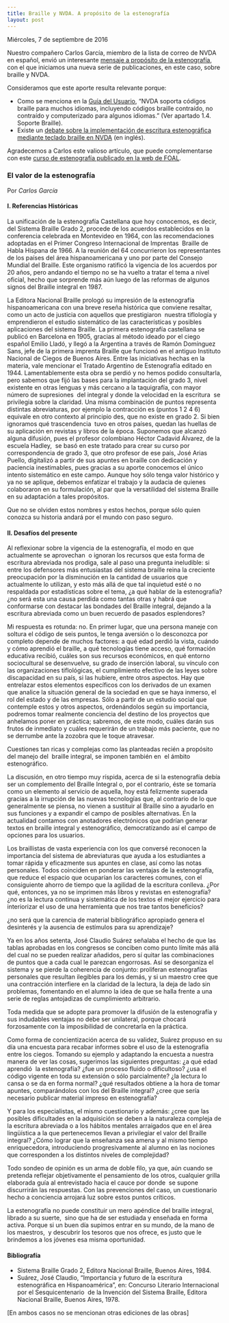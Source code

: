 ```yaml
---
title: Braille y NVDA. A propósito de la estenografía
layout: post
---
```


<footer>Miércoles, 7 de septiembre de 2016</footer>

Nuestro compañero Carlos García, miembro de la lista de correo de NVDA en español, envió un interesante [mensaje a propósito de la estenografía](https://es.groups.yahoo.com/neo/groups/nvdaespanol/conversations/messages/26644), con el que iniciamos una nueva serie de publicaciones, en este caso, sobre braille y NVDA.

Consideramos que este aporte resulta relevante porque:

- Como se menciona en la [Guía del Usuario](https://nvdaes.github.io/userGuide.html), “NVDA soporta códigos braille para muchos idiomas, incluyendo códigos braille contraído, no contraído y computerizado para algunos idiomas.” (Ver apartado 1.4. Soporte Braille).
- Existe un [debate sobre la implementación de escritura estenográfica mediante teclado braille en NVDA](https://github.com/nvaccess/nvda/issues/2439) (en inglés).

Agradecemos a Carlos este valioso artículo, que puede complementarse con este [curso de estenografía publicado en la web de FOAL](http://www.foal.es/es/biblioteca/curso-de-estenograf%C3%AD).

### El valor de la estenografía ###

Por *Carlos García*

#### I. Referencias Históricas ####

La unificación de la estenografía Castellana que hoy conocemos, es decir, del Sistema Braille Grado 2, procede de los acuerdos establecidos en la conferencia celebrada en Montevideo en 1964, con las recomendaciones adoptadas en el Primer Congreso Internacional de Imprentas  Braille de Habla Hispana de 1966. A la reunión del 64 concurrieron los representantes de los países del área hispanoamericana y uno por parte del Consejo Mundial del Braille. Este organismo ratificó la vigencia de los acuerdos por 20 años, pero andando el tiempo no se ha vuelto a tratar el tema a nivel oficial, hecho que sorprende más aún luego de las reformas de algunos signos del Braille integral en 1987.

La Editora Nacional Braille prologó su impresión de la estenografía hispanoamericana con una breve reseña histórica que conviene resaltar, como un acto de justicia con aquellos que prestigiaron  nuestra tiflología y emprendieron el estudio sistemático de las características y posibles aplicaciones del sistema Braille. La primera estenografía castellana se publicó en Barcelona en 1905, gracias al método ideado por el ciego español Emilio Lladó, y llegó a la Argentina a través de Ramón Domínguez Sans, jefe de la primera imprenta Braille que funcionó en el antiguo Instituto Nacional de Ciegos de Buenos Aires. Entre las iniciativas hechas en la materia, vale mencionar el Tratado Argentino de Estenografía editado en 1944. Lamentablemente esta obra se perdió y no hemos podido consultarla, pero sabemos que fijó las bases para la implantación del grado 3, nivel existente en otras lenguas y más cercano a la taquigrafía, con mayor número de supresiones  del integral y donde la velocidad en la escritura  se privilegia sobre la claridad. Una misma combinación de puntos representa distintas abreviaturas, por ejemplo la contracción es (puntos 1 2 4 6) equivale en otro contexto al principio des, que no existe en grado 2. Si bien ignoramos qué trascendencia  tuvo en otros países, quedan las huellas de su aplicación en revistas y libros de la época. Suponemos que alcanzó alguna difusión, pues el profesor colombiano Héctor Cadavid Álvarez, de la escuela Hadley,  se basó en este tratado para crear su curso por correspondencia de grado 3, que otro profesor de ese país, José Arias Puello, digitalizó a partir de sus apuntes en braille con dedicación y paciencia inestimables, pues gracias a su aporte conocemos el único intento sistemático en este campo. Aunque hoy sólo tenga valor histórico y ya no se aplique, debemos enfatizar el trabajo y la audacia de quienes colaboraron en su formulación, al par que la versatilidad del sistema Braille en su adaptación a tales propósitos.

Que no se olviden estos nombres y estos hechos, porque sólo quien conozca su historia andará por el mundo con paso seguro.

#### II. Desafíos del presente ####

Al reflexionar sobre la vigencia de la estenografía, el modo en que actualmente se aprovechan  o ignoran los recursos que esta forma de escritura abreviada nos prodiga, sale al paso una pregunta ineludible: si entre los defensores más entusiastas del sistema braille reina la creciente preocupación por la disminución en la cantidad de usuarios que actualmente lo utilizan, y esto más allá de que tal inquietud esté o no respaldada por estadísticas sobre el tema, ¿a qué hablar de la estenografía? ¿no será esta una causa perdida como tantas otras y habrá que conformarse con destacar las bondades del Braille integral, dejando a la escritura abreviada como un buen recuerdo de pasados esplendores?

Mi respuesta es rotunda: no. En primer lugar, que una persona maneje con soltura el código de seis puntos, le tenga aversión o lo desconozca por completo depende de muchos factores: a qué edad perdió la vista, cuándo y cómo aprendió el braille, a qué tecnologías tiene acceso, qué formación educativa recibió, cuáles son sus recursos económicos, en qué entorno sociocultural se desenvuelve, su grado de inserción laboral, su vínculo con las organizaciones tiflológicas, el cumplimiento efectivo de las leyes sobre discapacidad en su país, si las hubiere, entre otros aspectos. Hay que entrelazar estos elementos específicos con los derivados de un examen que analice la situación general de la sociedad en que se haya inmerso, el rol del estado y de las empresas. Sólo a partir de un estudio social que contemple estos y otros aspectos, ordenándolos según su importancia,  podremos tomar realmente conciencia del destino de los proyectos que anhelamos poner en práctica; sabremos, de este modo, cuáles darán sus frutos de inmediato y cuáles requerirán de un trabajo más paciente, que no se derrumbe ante la zozobra que le toque atravesar.

Cuestiones tan ricas y complejas como las planteadas recién a propósito del manejo del  braille integral, se imponen también en  el ámbito estenográfico.

La discusión, en otro tiempo muy ríspida, acerca de si la estenografía debía ser un complemento del Braille Integral o, por el contrario, éste se tomaría como un elemento al servicio de aquella, hoy está felizmente superada gracias a la irrupción de las nuevas tecnologías que, al contrario de lo que generalmente se piensa, no vienen a sustituir al Braille sino a ayudarlo en sus funciones y a expandir el campo de posibles alternativas. En la actualidad contamos con anotadores electrónicos que podrían generar textos en braille integral y estenográfico, democratizando así el campo de opciones para los usuarios.

Los braillistas de vasta experiencia con los que conversé reconocen la importancia del sistema de abreviaturas que ayuda a los estudiantes a tomar rápida y eficazmente sus apuntes en clase, así como las notas personales. Todos coinciden en ponderar las ventajas de la estenografía, que reduce el espacio que ocuparían los caracteres comunes, con el consiguiente ahorro de tiempo que la agilidad de la escritura conlleva. ¿Por qué, entonces, ya no se imprimen más libros y revistas en estenografía? ¿no es la lectura continua y sistemática de los textos el mejor ejercicio para interiorizar el uso de una herramienta que nos trae tantos beneficios?

¿no será que la carencia de material bibliográfico apropiado genera el desinterés y la ausencia de estímulos para su aprendizaje? 

Ya en los años setenta, José Claudio Suárez señalaba el hecho de que las tablas aprobadas en los congresos se conciben como punto límite más allá del cual no se pueden realizar añadidos, pero sí quitar las combinaciones de puntos que a cada cual le parezcan engorrosas. Así se desorganiza el sistema y se pierde la coherencia de conjunto: proliferan estenografías personales que resultan ilegibles para los demás, y si un maestro cree que una contracción interfiere en la claridad de la lectura, la deja de lado sin problemas, fomentando en el alumno la idea de que se halla frente a una serie de reglas antojadizas de cumplimiento arbitrario.

Toda medida que se adopte para promover la difusión de la estenografía y sus indudables ventajas no debe ser unilateral, porque chocará forzosamente con la imposibilidad de concretarla en la práctica.

Como forma de concientización acerca de su validez, Suárez propuso en su día una encuesta para recabar informes sobre el uso de la estenografía entre los ciegos. Tomando su ejemplo y adaptando la encuesta a nuestra manera de ver las cosas, sugerimos las siguientes preguntas: ¿a qué edad aprendió  la estenografía? ¿fue un proceso fluido o dificultoso? ¿usa el código vigente en toda su extensión o sólo parcialmente? ¿la lectura lo cansa o se da en forma normal? ¿qué resultados obtiene a la hora de tomar apuntes, comparándolos con los del Braille integral? ¿cree que sería necesario publicar material impreso en estenografía?

Y para los especialistas, el mismo cuestionario y además: ¿cree que las posibles dificultades en la adquisición se deben a la naturaleza compleja de la escritura abreviada o a los hábitos mentales arraigados que en el área lingüística a la que pertenecemos llevan a privilegiar el valor del Braille integral?
¿Cómo lograr que la enseñanza sea amena y al mismo tiempo enriquecedora, introduciendo progresivamente al alumno en las nociones que corresponden a los distintos niveles de complejidad?

Todo sondeo de opinión es un arma de doble filo, ya que, aún cuando se pretenda reflejar objetivamente el pensamiento de los otros, cualquier grilla  elaborada guía al entrevistado hacia el cauce por donde  se supone discurrirán las respuestas.
Con las prevenciones del caso, un cuestionario hecho a conciencia arrojará luz sobre estos puntos críticos.

La estenografía no puede constituir un mero apéndice del braille integral, librado a su suerte,  sino que ha de ser estudiada y enseñada en forma activa. Porque si un buen día supimos entrar en su mundo, de la mano de los maestros,  y descubrir los tesoros que nos ofrece, es justo que le brindemos a los jóvenes esa misma oportunidad.

#### Bibliografía ####

- Sistema Braille Grado 2, Editora Nacional Braille, Buenos Aires, 1984.
- Suárez, José Claudio, “Importancia y futuro de la escritura estenográfica en Hispanoamérica”, en: Concurso Literario Internacional por el Sesquicentenario  de la Invención del Sistema Braille, Editora Nacional Braille, Buenos Aires, 1978.

[En ambos casos no se mencionan otras ediciones de las obras] 
